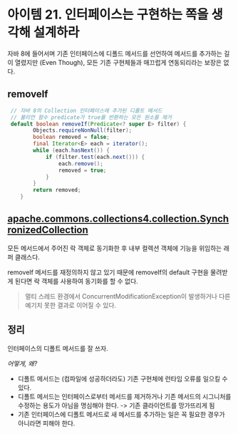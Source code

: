 # 아이템 21. 인터페이스는 구현하는 쪽을 생각해 설계하라

자바 8에 들어서며 기존 인터페이스에 디폴드 메서드를 선언하여 메서드를 추가하는 길이 열렸지만 (Even Though), 모든 기존 구현체들과 매끄럽게 연동되리라는 보장은 없다.

## removeIf

```java
 // 자바 8의 Collection 인터페이스에 추가된 디폴트 메서드
 // 불리언 함수 predicate가 true를 반환하는 모든 원소를 제거
 default boolean removeIf(Predicate<? super E> filter) {
        Objects.requireNonNull(filter);
        boolean removed = false;
        final Iterator<E> each = iterator();
        while (each.hasNext()) {
            if (filter.test(each.next())) {
                each.remove();
                removed = true;
            }
        }
        return removed;
    }
```

## [apache.commons.collections4.collection.SynchronizedCollection](https://github.com/apache/commons-collections/blob/master/src/main/java/org/apache/commons/collections4/collection/SynchronizedCollection.java)

모든 메서드에서 주어진 락 객체로 동기화한 후 내부 컬렉션 객체에 기능을 위임하는 래퍼 클래스다.

removeIf 메서드를 재정의하지 않고 있기 때문에 removeIf의 default 구현을 물려받게 된다면 락 객체를 사용하여 동기화를 할 수 없다.

> 멀티 스레드 환경에서 ConcurrentModificationException이 발생하거나 다른 예기치 못한 결과로 이어질 수 있다.

## 정리

인터페이스의 디폴트 메서드를 잘 쓰자.

_어떻게, 왜?_

- 디폴트 메서드는 (컴파일에 성공하더라도) 기존 구현체에 런타임 오류를 일으킬 수 있다.
- 디폴트 메서드는 인터페이스로부터 메서드를 제거하거나 기존 메서드의 시그니처를 수정하는 용도가 아님을 명심해야 한다. -> 기존 클라이언트를 망가뜨리게 됨
- 기존 인터페이스에 디폴트 메서드로 새 메서드를 추가하는 일은 꼭 필요한 경우가 아니라면 피해야 한다.

